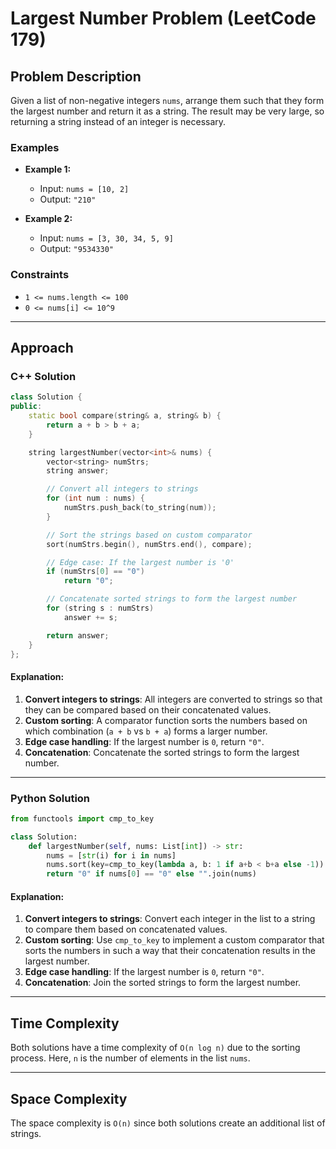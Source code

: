 
# Largest Number Problem (LeetCode 179)

## Problem Description

Given a list of non-negative integers `nums`, arrange them such that they form the largest number and return it as a string. The result may be very large, so returning a string instead of an integer is necessary.

### Examples

- **Example 1:**
  - Input: `nums = [10, 2]`
  - Output: `"210"`

- **Example 2:**
  - Input: `nums = [3, 30, 34, 5, 9]`
  - Output: `"9534330"`

### Constraints

- `1 <= nums.length <= 100`
- `0 <= nums[i] <= 10^9`

---

## Approach

### C++ Solution

```cpp
class Solution {
public:
    static bool compare(string& a, string& b) { 
        return a + b > b + a; 
    }

    string largestNumber(vector<int>& nums) {
        vector<string> numStrs;
        string answer;

        // Convert all integers to strings
        for (int num : nums) {
            numStrs.push_back(to_string(num));
        }

        // Sort the strings based on custom comparator
        sort(numStrs.begin(), numStrs.end(), compare);

        // Edge case: If the largest number is '0'
        if (numStrs[0] == "0")
            return "0";

        // Concatenate sorted strings to form the largest number
        for (string s : numStrs)
            answer += s;

        return answer;
    }
};
```

#### Explanation:

1. **Convert integers to strings**: All integers are converted to strings so that they can be compared based on their concatenated values.
2. **Custom sorting**: A comparator function sorts the numbers based on which combination (`a + b` vs `b + a`) forms a larger number.
3. **Edge case handling**: If the largest number is `0`, return `"0"`.
4. **Concatenation**: Concatenate the sorted strings to form the largest number.

---

### Python Solution

```python
from functools import cmp_to_key

class Solution:
    def largestNumber(self, nums: List[int]) -> str:
        nums = [str(i) for i in nums]
        nums.sort(key=cmp_to_key(lambda a, b: 1 if a+b < b+a else -1))
        return "0" if nums[0] == "0" else "".join(nums)
```

#### Explanation:

1. **Convert integers to strings**: Convert each integer in the list to a string to compare them based on concatenated values.
2. **Custom sorting**: Use `cmp_to_key` to implement a custom comparator that sorts the numbers in such a way that their concatenation results in the largest number.
3. **Edge case handling**: If the largest number is `0`, return `"0"`.
4. **Concatenation**: Join the sorted strings to form the largest number.

---

## Time Complexity

Both solutions have a time complexity of `O(n log n)` due to the sorting process. Here, `n` is the number of elements in the list `nums`.

---

## Space Complexity

The space complexity is `O(n)` since both solutions create an additional list of strings.

